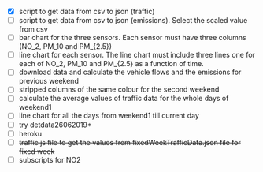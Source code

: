 - [x] script to get data from csv to json (traffic)
- [ ] script to get data from csv to json (emissions). Select the scaled value from csv
- [ ] bar chart for the three sensors. Each sensor must have three columns (NO_2, PM_10 and PM_{2.5})
- [ ] line chart for each sensor. The line chart must include three lines one for each of NO_2, PM_10 and PM_{2.5} as a function of time.
- [ ] download data and calculate the vehicle flows and the emissions for previous weekend
- [ ] stripped columns of the same colour for the second weekend
- [ ] calculate the average values of traffic data for the whole days of weekend1
- [ ] line chart for all the days from weekend1 till current day
- [ ] try detdata26062019*
- [ ] heroku
- [ ] ~~traffic js file to get the values from fixedWeekTrafficData.json file for fixed week~~
- [ ] subscripts for NO2